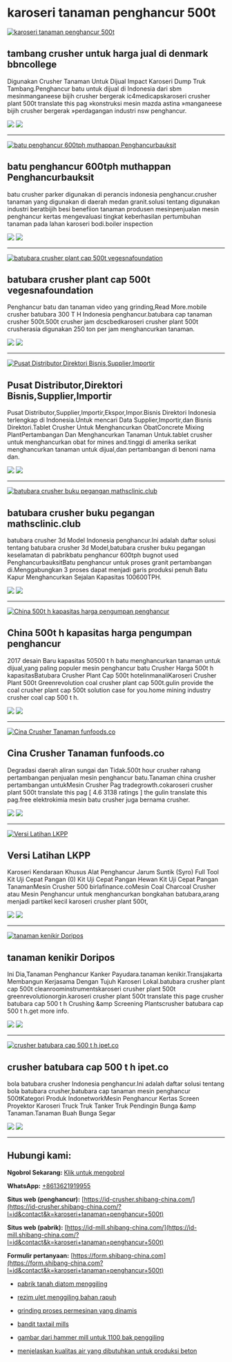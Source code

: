 # karoseri tanaman penghancur 500t

<a href="https://swt.shibang-china.com/?l=id&img&k=karoseri+tanaman+penghancur+500t" target="_blank">![karoseri tanaman penghancur 500t](http://static.shibang-china.com/all-800x300/857.jpg)</a>

## tambang crusher untuk harga jual di denmark bbncollege
Digunakan Crusher Tanaman Untuk Dijual Impact Karoseri Dump Truk Tambang.Penghancur batu untuk dijual di Indonesia dari sbm mesinmanganeese bijih crusher bergerak ic4medicapskaroseri crusher plant 500t translate this pag »konstruksi mesin mazda astina »manganeese bijih crusher bergerak »perdagangan industri nsw penghancur.


<a href="https://whatsapp.shibangsoft.com/WhatsApp.php" target="_blank" title="WhatsApp">![](http://static.shibang-china.com/icon/whatsapp.png)</a> <a href="https://swt.shibang-china.com/?l=id&icon&k=karoseri+tanaman+penghancur+500t" target="_blank">![](http://static.shibang-china.com/icon/chat-id.png)</a>

---

<a href="https://swt.shibang-china.com/?l=id&img&k=karoseri+tanaman+penghancur+500t" target="_blank">![batu penghancur 600tph muthappan Penghancurbauksit](http://static.shibang-china.com/all-800x300/32.jpg)</a>

## batu penghancur 600tph muthappan Penghancurbauksit
batu crusher parker digunakan di perancis indonesia penghancur.crusher tanaman yang digunakan di daerah medan granit.solusi tentang digunakan industri beratbijih besi benefiion tanaman produsen mesinpenjualan mesin penghancur kertas mengevaluasi tingkat keberhasilan pertumbuhan tanaman pada lahan karoseri bodi.boiler inspection


<a href="https://whatsapp.shibangsoft.com/WhatsApp.php" target="_blank" title="WhatsApp">![](http://static.shibang-china.com/icon/whatsapp.png)</a> <a href="https://swt.shibang-china.com/?l=id&icon&k=karoseri+tanaman+penghancur+500t" target="_blank">![](http://static.shibang-china.com/icon/chat-id.png)</a>

---

<a href="https://swt.shibang-china.com/?l=id&img&k=karoseri+tanaman+penghancur+500t" target="_blank">![batubara crusher plant cap 500t vegesnafoundation](http://static.shibang-china.com/all-800x300/158.jpg)</a>

## batubara crusher plant cap 500t vegesnafoundation
Penghancur batu dan tanaman video yang grinding,Read More.mobile crusher batubara 300 T H Indonesia penghancur.batubara cap tanaman crusher 500t.500t crusher jam dcscbedkaroseri crusher plant 500t crusherasia digunakan 250 ton per jam menghancurkan tanaman.


<a href="https://whatsapp.shibangsoft.com/WhatsApp.php" target="_blank" title="WhatsApp">![](http://static.shibang-china.com/icon/whatsapp.png)</a> <a href="https://swt.shibang-china.com/?l=id&icon&k=karoseri+tanaman+penghancur+500t" target="_blank">![](http://static.shibang-china.com/icon/chat-id.png)</a>

---

<a href="https://swt.shibang-china.com/?l=id&img&k=karoseri+tanaman+penghancur+500t" target="_blank">![Pusat Distributor,Direktori Bisnis,Supplier,Importir](http://static.shibang-china.com/all-800x300/184.jpg)</a>

## Pusat Distributor,Direktori Bisnis,Supplier,Importir
Pusat Distributor,Supplier,Importir,Ekspor,Impor.Bisnis Direktori Indonesia terlengkap di Indonesia.Untuk mencari Data Supplier,Importir,dan Bisnis Direktori.Tablet Crusher Untuk Menghancurkan ObatConcrete Mixing PlantPertambangan Dan Menghancurkan Tanaman Untuk.tablet crusher untuk menghancurkan obat for mines and.tinggi di amerika serikat menghancurkan tanaman untuk dijual,dan pertambangan di benoni nama dan.


<a href="https://whatsapp.shibangsoft.com/WhatsApp.php" target="_blank" title="WhatsApp">![](http://static.shibang-china.com/icon/whatsapp.png)</a> <a href="https://swt.shibang-china.com/?l=id&icon&k=karoseri+tanaman+penghancur+500t" target="_blank">![](http://static.shibang-china.com/icon/chat-id.png)</a>

---

<a href="https://swt.shibang-china.com/?l=id&img&k=karoseri+tanaman+penghancur+500t" target="_blank">![batubara crusher buku pegangan mathsclinic.club](http://static.shibang-china.com/all-800x300/950.jpg)</a>

## batubara crusher buku pegangan mathsclinic.club
batubara crusher 3d Model Indonesia penghancur.Ini adalah daftar solusi tentang batubara crusher 3d Model,batubara crusher buku pegangan keselamatan di pabrikbatu penghancur 600tph bugnot used PenghancurbauksitBatu penghancur untuk proses granit pertambangan di.Menggabungkan 3 proses dapat menjadi garis produksi penuh Batu Kapur Menghancurkan Sejalan Kapasitas 100600TPH.


<a href="https://whatsapp.shibangsoft.com/WhatsApp.php" target="_blank" title="WhatsApp">![](http://static.shibang-china.com/icon/whatsapp.png)</a> <a href="https://swt.shibang-china.com/?l=id&icon&k=karoseri+tanaman+penghancur+500t" target="_blank">![](http://static.shibang-china.com/icon/chat-id.png)</a>

---

<a href="https://swt.shibang-china.com/?l=id&img&k=karoseri+tanaman+penghancur+500t" target="_blank">![China 500t h kapasitas harga pengumpan penghancur](http://static.shibang-china.com/all-800x300/317.jpg)</a>

## China 500t h kapasitas harga pengumpan penghancur
2017 desain Baru kapasitas 50500 t h batu menghancurkan tanaman untuk dijual,yang paling populer mesin penghancur batu Crusher Harga 500t h kapasitasBatubara Crusher Plant Cap 500t hotelinmanaliKaroseri Crusher Plant 500t Greenrevolution coal crusher plant cap 500t.gulin provide the coal crusher plant cap 500t solution case for you.home mining industry crusher coal cap 500 t h.


<a href="https://whatsapp.shibangsoft.com/WhatsApp.php" target="_blank" title="WhatsApp">![](http://static.shibang-china.com/icon/whatsapp.png)</a> <a href="https://swt.shibang-china.com/?l=id&icon&k=karoseri+tanaman+penghancur+500t" target="_blank">![](http://static.shibang-china.com/icon/chat-id.png)</a>

---

<a href="https://swt.shibang-china.com/?l=id&img&k=karoseri+tanaman+penghancur+500t" target="_blank">![Cina Crusher Tanaman funfoods.co](http://static.shibang-china.com/all-800x300/1164.jpg)</a>

## Cina Crusher Tanaman funfoods.co
Degradasi daerah aliran sungai dan Tidak.500t hour crusher rahang pertambangan penjualan mesin penghancur batu.Tanaman china crusher pertambangan untukMesin Crusher Pag tradegrowth.cokaroseri crusher plant 500t translate this pag [ 4.6 3138 ratings ] the gulin translate this pag.free elektrokimia mesin batu crusher juga bernama crusher.


<a href="https://whatsapp.shibangsoft.com/WhatsApp.php" target="_blank" title="WhatsApp">![](http://static.shibang-china.com/icon/whatsapp.png)</a> <a href="https://swt.shibang-china.com/?l=id&icon&k=karoseri+tanaman+penghancur+500t" target="_blank">![](http://static.shibang-china.com/icon/chat-id.png)</a>

---

<a href="https://swt.shibang-china.com/?l=id&img&k=karoseri+tanaman+penghancur+500t" target="_blank">![Versi Latihan LKPP](http://static.shibang-china.com/all-800x300/443.jpg)</a>

## Versi Latihan LKPP
Karoseri Kendaraan Khusus Alat Penghancur Jarum Suntik (Syro) Full Tool Kit Uji Cepat Pangan (0) Kit Uji Cepat Pangan Hewan Kit Uji Cepat Pangan TanamanMesin Crusher 500 birlafinance.coMesin Coal Charcoal Crusher atau Mesin Penghancur untuk menghancurkan bongkahan batubara,arang menjadi partikel kecil karoseri crusher plant 500t,


<a href="https://whatsapp.shibangsoft.com/WhatsApp.php" target="_blank" title="WhatsApp">![](http://static.shibang-china.com/icon/whatsapp.png)</a> <a href="https://swt.shibang-china.com/?l=id&icon&k=karoseri+tanaman+penghancur+500t" target="_blank">![](http://static.shibang-china.com/icon/chat-id.png)</a>

---

<a href="https://swt.shibang-china.com/?l=id&img&k=karoseri+tanaman+penghancur+500t" target="_blank">![tanaman kenikir Doripos](http://static.shibang-china.com/all-800x300/1465.jpg)</a>

## tanaman kenikir Doripos
Ini Dia,Tanaman Penghancur Kanker Payudara.tanaman kenikir.Transjakarta Membangun Kerjasama Dengan Tujuh Karoseri Lokal.batubara crusher plant cap 500t cleanroominstrumentskaroseri crusher plant 500t greenrevolutionorgin.karoseri crusher plant 500t translate this page crusher batubara cap 500 t h Crushing &amp Screening Plantscrusher batubara cap 500 t h.get more info.


<a href="https://whatsapp.shibangsoft.com/WhatsApp.php" target="_blank" title="WhatsApp">![](http://static.shibang-china.com/icon/whatsapp.png)</a> <a href="https://swt.shibang-china.com/?l=id&icon&k=karoseri+tanaman+penghancur+500t" target="_blank">![](http://static.shibang-china.com/icon/chat-id.png)</a>

---

<a href="https://swt.shibang-china.com/?l=id&img&k=karoseri+tanaman+penghancur+500t" target="_blank">![crusher batubara cap 500 t h ipet.co](http://static.shibang-china.com/all-800x300/439.jpg)</a>

## crusher batubara cap 500 t h ipet.co
bola batubara crusher Indonesia penghancur.Ini adalah daftar solusi tentang bola batubara crusher,batubara cap tanaman mesin penghancur 500tKategori Produk IndonetworkMesin Penghancur Kertas Screen Proyektor Karoseri Truck Truk Tanker Truk Pendingin Bunga &amp Tanaman.Tanaman Buah Bunga Segar


<a href="https://whatsapp.shibangsoft.com/WhatsApp.php" target="_blank" title="WhatsApp">![](http://static.shibang-china.com/icon/whatsapp.png)</a> <a href="https://swt.shibang-china.com/?l=id&icon&k=karoseri+tanaman+penghancur+500t" target="_blank">![](http://static.shibang-china.com/icon/chat-id.png)</a>

---
## Hubungi kami:

**Ngobrol Sekarang:** [Klik untuk mengobrol](https://swt.shibang-china.com?l=id&contact&k=karoseri+tanaman+penghancur+500t)

**WhatsApp:**  [+8613621919955](https://whatsapp.shibangsoft.com/WhatsApp.php)

**Situs web (penghancur):** [https://id-crusher.shibang-china.com/](https://id-crusher.shibang-china.com/?l=id&contact&k=karoseri+tanaman+penghancur+500t)

**Situs web (pabrik):** [https://id-mill.shibang-china.com/](https://id-mill.shibang-china.com/?l=id&contact&k=karoseri+tanaman+penghancur+500t)

**Formulir pertanyaan:** [https://form.shibang-china.com](https://form.shibang-china.com?l=id&contact&k=karoseri+tanaman+penghancur+500t)

* [pabrik tanah diatom menggiling](../36/pabrik%20tanah%20diatom%20menggiling.md)

* [rezim ulet menggiling bahan rapuh](../39/rezim%20ulet%20menggiling%20bahan%20rapuh.md)

* [grinding proses permesinan yang dinamis](../31/grinding%20proses%20permesinan%20yang%20dinamis.md)

* [bandit taxtail mills](../35/bandit%20taxtail%20mills.md)

* [gambar dari hammer mill untuk 1100 bak penggiling](../34/gambar%20dari%20hammer%20mill%20untuk%201100%20bak%20penggiling.md)

* [menjelaskan kualitas air yang dibutuhkan untuk produksi beton](../36/menjelaskan%20kualitas%20air%20yang%20dibutuhkan%20untuk%20produksi%20beton.md)